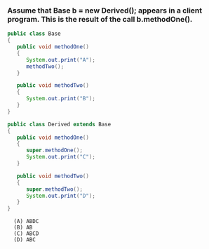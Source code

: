 ### Assume that Base b = new Derived(); appears in a client program. This is the result of the call b.methodOne().

```java
public class Base
{
   public void methodOne()
   {
      System.out.print("A");
      methodTwo();
   }

   public void methodTwo()
   {
      System.out.print("B");
   }
}

public class Derived extends Base
{
   public void methodOne()
   {
      super.methodOne();
      System.out.print("C");
   }

   public void methodTwo()
   {
      super.methodTwo();
      System.out.print("D");
   }
}
```

      (A) ABDC
      (B) AB
      (C) ABCD
      (D) ABC
